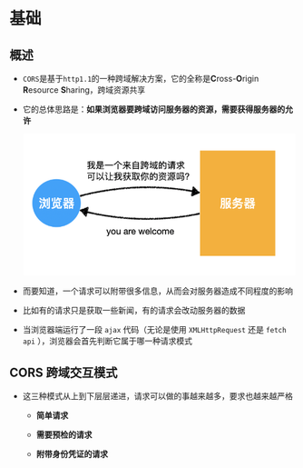 # 基础

## 概述

  - `CORS`是基于`http1.1`的一种跨域解决方案，它的全称是**C**ross-**O**rigin **R**esource **S**haring，跨域资源共享

  - 它的总体思路是：**如果浏览器要跨域访问服务器的资源，需要获得服务器的允许**

    ![](image/image-20200421152122793_YqxGaeLK2L.png)

  - 而要知道，一个请求可以附带很多信息，从而会对服务器造成不同程度的影响

  - 比如有的请求只是获取一些新闻，有的请求会改动服务器的数据

  - 当浏览器端运行了一段 `ajax` 代码（无论是使用 `XMLHttpRequest` 还是 `fetch api` ），浏览器会首先判断它属于哪一种请求模式

## CORS 跨域交互模式

  - 这三种模式从上到下层层递进，请求可以做的事越来越多，要求也越来越严格

      - **简单请求**

      - **需要预检的请求**

      - **附带身份凭证的请求**

